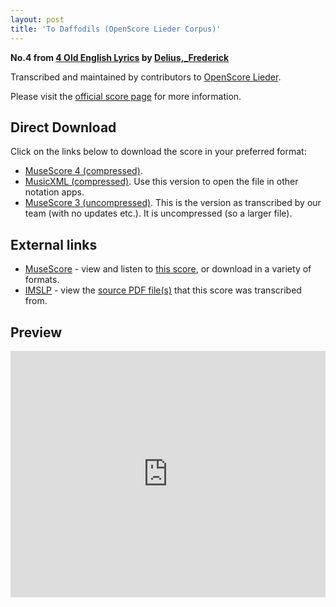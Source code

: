 ```yaml
---
layout: post
title: 'To Daffodils (OpenScore Lieder Corpus)'
---
```


__No.4 from [4 Old English Lyrics](https://fourscoreandmore.org/openscore/lieder/Delius,_Frederick/4_Old_English_Lyrics/) by [Delius,_Frederick](https://fourscoreandmore.org/openscore/lieder/Delius,_Frederick)__

Transcribed and maintained by contributors to [OpenScore Lieder].

Please visit the [official score page] for more information.

[official score page]: https://musescore.com/openscore-lieder-corpus/scores/6230261
[OpenScore Lieder]: https://musescore.com/openscore-lieder-corpus

## Direct Download

Click on the links below to download the score in your preferred format:
- [MuseScore 4 (compressed)](https://github.com/openscore/lieder/blob/main/scores/Delius,_Frederick/4_Old_English_Lyrics/4_To_Daffodils/lc6230261.mscz?raw=true).
- [MusicXML (compressed)](https://github.com/openscore/lieder/blob/main/scores/Delius,_Frederick/4_Old_English_Lyrics/4_To_Daffodils/lc6230261.mxl?raw=true). Use this version to open the file in other notation apps.
- [MuseScore 3 (uncompressed)](https://github.com/openscore/lieder/blob/main/scores/Delius,_Frederick/4_Old_English_Lyrics/4_To_Daffodils/lc6230261.mscx?raw=true). This is the version as transcribed by our team (with no updates etc.). It is uncompressed (so a larger file).

## External links

- [MuseScore] - view and listen to [this score][MuseScore], or download in a variety of formats.
- [IMSLP] - view the [source PDF file(s)][IMSLP] that this score was transcribed from.

[MuseScore]: https://musescore.com/score/6230261
[IMSLP]: https://imslp.org/wiki/Special:ReverseLookup/97202

## Preview

<iframe width="100%" height="394" src="https://musescore.com/openscore-lieder-corpus/scores/6230261/embed" frameborder="0" allowfullscreen allow="autoplay; fullscreen"></iframe>

